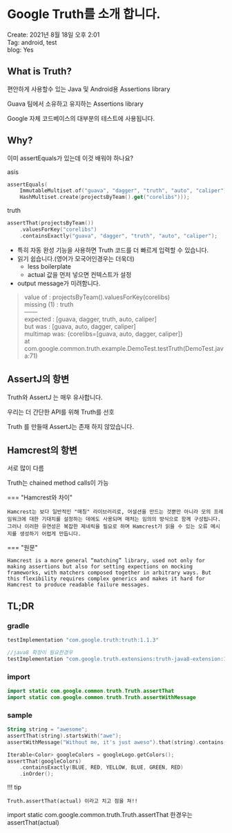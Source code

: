 # Google Truth를 소개 합니다.

Create: 2021년 8월 18일 오후 2:01  
Tag: android, test  
blog: Yes  

## What is Truth?

편안하게 사용할수 있는 Java 및 Android용 Assertions library

Guava 팀에서 소유하고 유지하는 Assertions library

Google 자체 코드베이스의 대부분의 테스트에 사용됩니다.

## Why?

이미 assertEquals가 있는데 이것 배워야 하나요?

asis

```kotlin
assertEquals(
    ImmutableMultiset.of("guava", "dagger", "truth", "auto", "caliper"),
    HashMultiset.create(projectsByTeam().get("corelibs")));
```

truth

```kotlin
assertThat(projectsByTeam())
    .valuesForKey("corelibs")
    .containsExactly("guava", "dagger", "truth", "auto", "caliper");
```

- 특히 자동 완성 기능을 사용하면 Truth 코드를 더 빠르게 입력할 수 있습니다.
- 읽기 쉽습니다.(영어가 모국어인경우는 더욱더)
    - less boilerplate
    - actual 값을 먼저 넣으면 컨텍스트가 설정
- output message가 미려함니다.

> value of : projectsByTeam().valuesForKey(corelibs)  
missing (1) : truth  
───  
expected : [guava, dagger, truth, auto, caliper]  
but was : [guava, auto, dagger, caliper]  
multimap was: {corelibs=[guava, auto, dagger, caliper]}  
at com.google.common.truth.example.DemoTest.testTruth(DemoTest.java:71)
> 

## AssertJ의 항변

Truth와 AssertJ 는 매우 유사합니다.

우리는 더 간단한 API를 위해 Truth를 선호

Truth 를 만들때 AssertJ는 존재 하지 않았습니다.

## Hamcrest의 항변

서로 많이 다름

Truth는 chained method calls이 가능

=== "Hamcrest와 차이"

    Hamcrest는 보다 일반적인 "매칭" 라이브러리로, 어설션을 만드는 것뿐만 아니라 모의 프레임워크에 대한 기대치를 설정하는 데에도 사용되며 매처는 임의의 방식으로 함께 구성됩니다. 그러나 이러한 유연성은 복잡한 제네릭을 필요로 하며 Hamcrest가 읽을 수 있는 오류 메시지를 생성하기 어렵게 만듭니다.

=== "원문"

    Hamcrest is a more general “matching” library, used not only for making assertions but also for setting expections on mocking frameworks, with matchers composed together in arbitrary ways. But this flexibility requires complex generics and makes it hard for Hamcrest to produce readable failure messages.

## TL;DR

### gradle

```kotlin
testImplementation "com.google.truth:truth:1.1.3"

//java8 확장이 필요한경우
testImplementation "com.google.truth.extensions:truth-java8-extension:1.1.3"
```

### import

```kotlin
import static com.google.common.truth.Truth.assertThat
import static com.google.common.truth.Truth.assertWithMessage
```

### sample

```kotlin
String string = "awesome";
assertThat(string).startsWith("awe");
assertWithMessage("Without me, it's just aweso").that(string).contains("me");

Iterable<Color> googleColors = googleLogo.getColors();
assertThat(googleColors)
    .containsExactly(BLUE, RED, YELLOW, BLUE, GREEN, RED)
    .inOrder();
```

!!! tip

    Truth.assertThat(actual) 이라고 치고 점을 쳐!!

import static com.google.common.truth.Truth.assertThat 한경우는  
assertThat(actual)